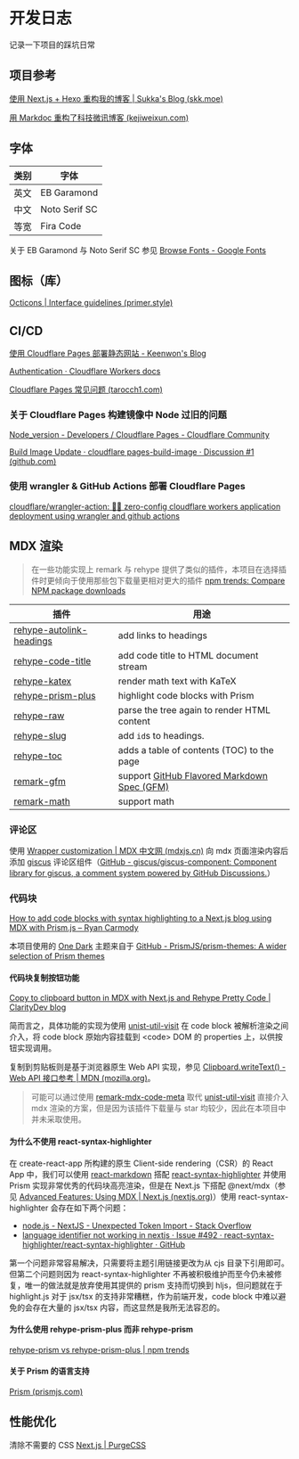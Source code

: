 # 开发日志

记录一下项目的踩坑日常

## 项目参考

[使用 Next.js + Hexo 重构我的博客 | Sukka's Blog (skk.moe)](https://blog.skk.moe/post/use-nextjs-and-hexo-to-rebuild-my-blog/)

[用 Markdoc 重构了科技微讯博客 (kejiweixun.com)](https://kejiweixun.com/blog/refactor-my-blog-using-markdoc-and-nextjs/)

## 字体

| 类别 | 字体          |
| ---- | ------------- |
| 英文 | EB Garamond   |
| 中文 | Noto Serif SC |
| 等宽 | Fira Code     |

关于 EB Garamond 与 Noto Serif SC 参见 [Browse Fonts - Google Fonts](https://fonts.google.com/)

## 图标（库）

[Octicons | Interface guidelines (primer.style)](https://primer.style/design/foundations/icons/)

## CI/CD

[使用 Cloudflare Pages 部署静态网站 - Keenwon's Blog](https://keenwon.com/deploy-on-cloudflare-pages/)

[Authentication · Cloudflare Workers docs](https://developers.cloudflare.com/workers/wrangler-legacy/authentication/#using-environment-variables)

[Cloudflare Pages 常见问题 (tarocch1.com)](https://blog.tarocch1.com/posts/cloudflare-pages-faq)

### 关于 Cloudflare Pages 构建镜像中 Node 过旧的问题

[Node_version - Developers / Cloudflare Pages - Cloudflare Community](https://community.cloudflare.com/t/node-version/430291)

[Build Image Update · cloudflare pages-build-image · Discussion #1 (github.com)](https://github.com/cloudflare/pages-build-image/discussions/1)

### 使用 wrangler & GitHub Actions 部署 Cloudflare Pages

[cloudflare/wrangler-action: 🧙‍♀️ zero-config cloudflare workers application deployment using wrangler and github actions](https://github.com/cloudflare/wrangler-action#deploy-your-pages-site-production--preview)

## MDX 渲染

> 在一些功能实现上 remark 与 rehype 提供了类似的插件，本项目在选择插件时更倾向于使用那些包下载量更相对更大的插件 [npm trends: Compare NPM package downloads](https://npmtrends.com/)

| 插件                                                         | 用途                                                         |
| ------------------------------------------------------------ | ------------------------------------------------------------ |
| [rehype-autolink-headings](https://github.com/rehypejs/rehype-autolink-headings) | add links to headings                                        |
| [rehype-code-title](https://github.com/josestg/rehype-code-title) | add code title to HTML document stream                       |
| [rehype-katex](https://github.com/remarkjs/remark-math/tree/main/packages/rehype-katex) | render math text with KaTeX                                  |
| [rehype-prism-plus](https://github.com/timlrx/rehype-prism-plus) | highlight code blocks with Prism                             |
| [rehype-raw](https://github.com/remarkjs/remark-rehype)      | parse the tree again to render HTML content                  |
| [rehype-slug](https://github.com/rehypejs/rehype-slug)       | add `id`s to headings.                                       |
| [rehype-toc](https://github.com/JS-DevTools/rehype-toc)      | adds a table of contents (TOC) to the page                   |
| [remark-gfm](https://github.com/remarkjs/remark-gfm)         | support [GitHub Flavored Markdown Spec (GFM)](https://github.github.com/gfm/) |
| [remark-math](https://github.com/remarkjs/remark-math)       | support math                                                 |

### 评论区

使用 [Wrapper customization | MDX 中文网 (mdxjs.cn)](https://www.mdxjs.cn/guides/wrapper-customization) 向 mdx 页面渲染内容后添加 [giscus](https://giscus.app/zh-CN) 评论区组件（[GitHub - giscus/giscus-component: Component library for giscus, a comment system powered by GitHub Discussions.](https://github.com/giscus/giscus-component)）

### 代码块

[How to add code blocks with syntax highlighting to a Next.js blog using MDX with Prism.js – Ryan Carmody](https://www.ryancarmody.dev/blog/add-code-blocks-with-syntax-highlighting-to-nextjs-blog-prismjs)

本项目使用的 [One Dark](https://github.com/PrismJS/prism-themes/blob/master/themes/prism-one-dark.css) 主题来自于 [GitHub - PrismJS/prism-themes: A wider selection of Prism themes](https://github.com/PrismJS/prism-themes)

#### 代码块复制按钮功能

[Copy to clipboard button in MDX with Next.js and Rehype Pretty Code | ClarityDev blog](https://claritydev.net/blog/copy-to-clipboard-button-nextjs-mdx-rehype)

简而言之，具体功能的实现为使用 [unist-util-visit](https://github.com/syntax-tree/unist-util-visit) 在 code block 被解析渲染之间介入，将 code block 原始内容挂载到 \<code> DOM 的 properties 上，以供按钮实现调用。

复制到剪贴板则是基于浏览器原生 Web API 实现，参见 [Clipboard.writeText() - Web API 接口参考 | MDN (mozilla.org)](https://developer.mozilla.org/zh-CN/docs/Web/API/Clipboard/writeText)。

> 可能可以通过使用 [remark-mdx-code-meta](https://github.com/remcohaszing/remark-mdx-code-meta) 取代 [unist-util-visit](https://github.com/syntax-tree/unist-util-visit) 直接介入 mdx 渲染的方案，但是因为该插件下载量与 star 均较少，因此在本项目中并未采取使用。

#### 为什么不使用 react-syntax-highlighter

在 create-react-app 所构建的原生 Client-side rendering（CSR）的 React App 中，我们可以使用 [react-markdown](https://github.com/remarkjs/react-markdown) 搭配 [react-syntax-highlighter](https://github.com/react-syntax-highlighter/react-syntax-highlighter) 并使用 Prism 实现非常优秀的代码块高亮渲染，但是在 Next.js 下搭配 @next/mdx（参见 [Advanced Features: Using MDX | Next.js (nextjs.org)](https://nextjs.org/docs/advanced-features/using-mdx)）使用 react-syntax-highlighter 会存在如下两个问题：

- [node.js - NextJS - Unexpected Token Import - Stack Overflow](https://stackoverflow.com/questions/58966891/nextjs-unexpected-token-import)
- [language identifier not working in nextjs · Issue #492 · react-syntax-highlighter/react-syntax-highlighter · GitHub](https://github.com/react-syntax-highlighter/react-syntax-highlighter/issues/492)

第一个问题非常容易解决，只需要将主题引用链接更改为从 cjs 目录下引用即可。但第二个问题则因为 react-syntax-highlighter 不再被积极维护而至今仍未被修复，唯一的做法就是放弃使用其提供的 prism 支持而切换到 hljs，但问题就在于 highlight.js 对于 jsx/tsx 的支持非常糟糕，作为前端开发，code block 中难以避免的会存在大量的 jsx/tsx 内容，而这显然是我所无法容忍的。

#### 为什么使用 rehype-prism-plus 而非 rehype-prism

[rehype-prism vs rehype-prism-plus | npm trends](https://npmtrends.com/rehype-prism-vs-rehype-prism-plus)

#### 关于 Prism 的语言支持

[Prism (prismjs.com)](https://prismjs.com/#supported-languages)

## 性能优化

清除不需要的 CSS [Next.js | PurgeCSS](https://purgecss.com/guides/next.html)